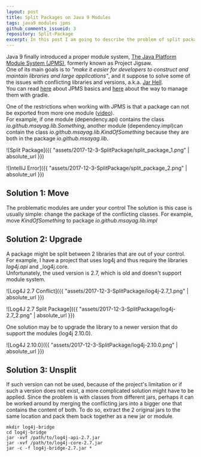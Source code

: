 ```yaml
---
layout: post
title: Split Packages on Java 9 Modules
tags: java9 modules jpms
github_comments_issueid: 3
repository: Split-Package
excerpt: In this post I am going to describe the problem of split package on Java 9 Module system and propose solutions to 3 possible cases (Move, Upgrade and Unsplit).
---
```


Java 9 finally introduced a proper module system, [The Java Platform Module System (JPMS)](http://openjdk.java.net/projects/jigsaw/spec), formerly known as Project Jigsaw.  
One of its main goals is to _"make it easier for developers to construct and maintain libraries and large applications"_,
and it suppose to solve some of the issues with conflicting libraries and versions, a.k.a. [Jar Hell](https://dzone.com/articles/what-is-jar-hell).  
You can read [here](http://blog.joda.org/2017/04/java-9-modules-jpms-basics.html) about JPMS basics and [here](https://guides.gradle.org/building-java-9-modules) about the way to manage them with gradle.

One of the restrictions when working with JPMS is that a package can not be exported from more one module ([video](https://www.youtube.com/watch?v=gtcTftvj0d0&feature=youtu.be&t=16m26s)).  
For example, if one module (dependency.api) contains the class _io.github.msayag.lib.Something_, another module (dependency.impl)can contain the class _io.github.msayag.lib.KindOfSomething_ because they are both in the package _io.github.msayag.lib_.  

![Split Package]({{ "assets/2017-12-3-SplitPackage/split_package_1.png" | absolute_url }})

![IntelliJ Error]({{ "assets/2017-12-3-SplitPackage/split_package_2.png" | absolute_url }}) 

## Solution 1: Move
The problematic modules are under your control
The solution is this case is usually simple: change the package of the conflicting classes.
For example, move _KindOfSomething_ to package _io.github.msayag.lib.impl_

## Solution 2: Upgrade
A package might be split between 2 libraries that are out of your control.  
For example, I have a project that uses log4j and thus require the libraries _log4j.api_ and _log4j.core.  
Unfortunately, the used version is 2.7, which is old and doesn't support module system.  

![Log4J 2.7 Conflict]({{ "assets/2017-12-3-SplitPackage/log4j-2.7_1.png" | absolute_url }})

![Log4J 2.7 Split Package]({{ "assets/2017-12-3-SplitPackage/log4j-2.7_2.png" | absolute_url }})

One solution may be to upgrade the library to a newer version that do support the modules (log4j 2.10.0).

![Log4J 2.10.0]({{ "assets/2017-12-3-SplitPackage/log4j-2.10.0.png" | absolute_url }})

## Solution 3: Unsplit
If such version can not be used, because of the project's limitation or if such a version does not exist, a more complicated solution might have to be applied.
Since the problem is with classes from different jars, perhaps it can be worked around by merging the conflicting jars into a bigger one that contains the content of both.
To do so, extract the 2 original jars to the same location and pack them back together as a new jar or module.

```
mkdir log4j-bridge
cd log4j-bridge
jar -xvf /path/to/log4j-api-2.7.jar
jar -xvf /path/to/log4j-core-2.7.jar
jar -c -f log4j-bridge-2.7.jar *
```
